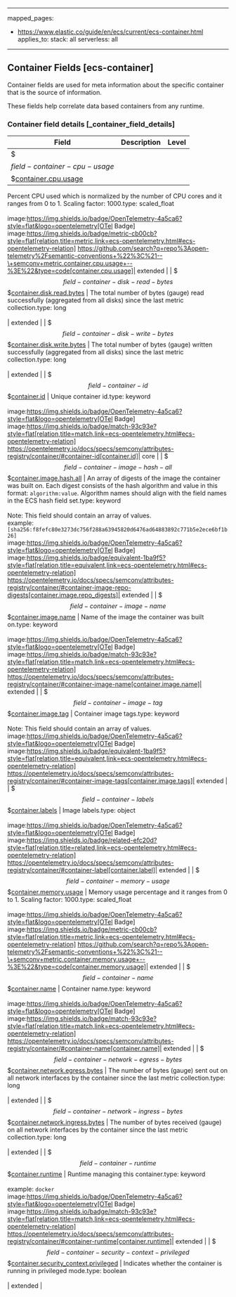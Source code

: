 <!-- This file is automatically generated. Don't edit it manually! -->

---
mapped_pages:
  - https://www.elastic.co/guide/en/ecs/current/ecs-container.html
applies_to:
  stack: all
  serverless: all
---

## Container Fields [ecs-container]

Container fields are used for meta information about the specific container that is the source of information.

These fields help correlate data based containers from any runtime.

### Container field details [_container_field_details]

| Field  | Description | Level |
|---|---|---|
| $$$field-container-cpu-usage$$$[container.cpu.usage](#field-container-cpu-usage) |
Percent CPU used which is normalized by the number of CPU cores and it ranges from 0 to 1. Scaling factor: 1000.type: scaled_float<br><br>
image:https://img.shields.io/badge/OpenTelemetry-4a5ca6?style=flat&logo=opentelemetry[OTel Badge] image:https://img.shields.io/badge/metric-cb00cb?style=flat[relation,title=metric,link=ecs-opentelemetry.html#ecs-opentelemetry-relation] https://github.com/search?q=repo%3Aopen-telemetry%2Fsemantic-conventions+%22%3C%21--\+semconv+metric.container.cpu.usage+--%3E%22&type=code[container.cpu.usage]| extended |
| $$$field-container-disk-read-bytes$$$[container.disk.read.bytes](#field-container-disk-read-bytes) |
The total number of bytes (gauge) read successfully (aggregated from all disks) since the last metric collection.type: long<br><br>
| extended |
| $$$field-container-disk-write-bytes$$$[container.disk.write.bytes](#field-container-disk-write-bytes) |
The total number of bytes (gauge) written successfully (aggregated from all disks) since the last metric collection.type: long<br><br>
| extended |
| $$$field-container-id$$$[container.id](#field-container-id) |
Unique container id.type: keyword<br><br>
image:https://img.shields.io/badge/OpenTelemetry-4a5ca6?style=flat&logo=opentelemetry[OTel Badge] image:https://img.shields.io/badge/match-93c93e?style=flat[relation,title=match,link=ecs-opentelemetry.html#ecs-opentelemetry-relation] https://opentelemetry.io/docs/specs/semconv/attributes-registry/container/#container-id[container.id]| core |
| $$$field-container-image-hash-all$$$[container.image.hash.all](#field-container-image-hash-all) |
An array of digests of the image the container was built on. Each digest consists of the hash algorithm and value in this format: `algorithm:value`. Algorithm names should align with the field names in the ECS hash field set.type: keyword<br><br>
Note: This field should contain an array of values.<br>
example: `[sha256:f8fefc80e3273dc756f288a63945820d6476ad64883892c771b5e2ece6bf1b26]`<br>image:https://img.shields.io/badge/OpenTelemetry-4a5ca6?style=flat&logo=opentelemetry[OTel Badge] image:https://img.shields.io/badge/equivalent-1ba9f5?style=flat[relation,title=equivalent,link=ecs-opentelemetry.html#ecs-opentelemetry-relation] https://opentelemetry.io/docs/specs/semconv/attributes-registry/container/#container-image-repo-digests[container.image.repo_digests]| extended |
| $$$field-container-image-name$$$[container.image.name](#field-container-image-name) |
Name of the image the container was built on.type: keyword<br><br>
image:https://img.shields.io/badge/OpenTelemetry-4a5ca6?style=flat&logo=opentelemetry[OTel Badge] image:https://img.shields.io/badge/match-93c93e?style=flat[relation,title=match,link=ecs-opentelemetry.html#ecs-opentelemetry-relation] https://opentelemetry.io/docs/specs/semconv/attributes-registry/container/#container-image-name[container.image.name]| extended |
| $$$field-container-image-tag$$$[container.image.tag](#field-container-image-tag) |
Container image tags.type: keyword<br><br>
Note: This field should contain an array of values.<br>
image:https://img.shields.io/badge/OpenTelemetry-4a5ca6?style=flat&logo=opentelemetry[OTel Badge] image:https://img.shields.io/badge/equivalent-1ba9f5?style=flat[relation,title=equivalent,link=ecs-opentelemetry.html#ecs-opentelemetry-relation] https://opentelemetry.io/docs/specs/semconv/attributes-registry/container/#container-image-tags[container.image.tags]| extended |
| $$$field-container-labels$$$[container.labels](#field-container-labels) |
Image labels.type: object<br><br>
image:https://img.shields.io/badge/OpenTelemetry-4a5ca6?style=flat&logo=opentelemetry[OTel Badge] image:https://img.shields.io/badge/related-efc20d?style=flat[relation,title=related,link=ecs-opentelemetry.html#ecs-opentelemetry-relation] https://opentelemetry.io/docs/specs/semconv/attributes-registry/container/#container-label[container.label]| extended |
| $$$field-container-memory-usage$$$[container.memory.usage](#field-container-memory-usage) |
Memory usage percentage and it ranges from 0 to 1. Scaling factor: 1000.type: scaled_float<br><br>
image:https://img.shields.io/badge/OpenTelemetry-4a5ca6?style=flat&logo=opentelemetry[OTel Badge] image:https://img.shields.io/badge/metric-cb00cb?style=flat[relation,title=metric,link=ecs-opentelemetry.html#ecs-opentelemetry-relation] https://github.com/search?q=repo%3Aopen-telemetry%2Fsemantic-conventions+%22%3C%21--\+semconv+metric.container.memory.usage+--%3E%22&type=code[container.memory.usage]| extended |
| $$$field-container-name$$$[container.name](#field-container-name) |
Container name.type: keyword<br><br>
image:https://img.shields.io/badge/OpenTelemetry-4a5ca6?style=flat&logo=opentelemetry[OTel Badge] image:https://img.shields.io/badge/match-93c93e?style=flat[relation,title=match,link=ecs-opentelemetry.html#ecs-opentelemetry-relation] https://opentelemetry.io/docs/specs/semconv/attributes-registry/container/#container-name[container.name]| extended |
| $$$field-container-network-egress-bytes$$$[container.network.egress.bytes](#field-container-network-egress-bytes) |
The number of bytes (gauge) sent out on all network interfaces by the container since the last metric collection.type: long<br><br>
| extended |
| $$$field-container-network-ingress-bytes$$$[container.network.ingress.bytes](#field-container-network-ingress-bytes) |
The number of bytes received (gauge) on all network interfaces by the container since the last metric collection.type: long<br><br>
| extended |
| $$$field-container-runtime$$$[container.runtime](#field-container-runtime) |
Runtime managing this container.type: keyword<br><br>
example: `docker`<br>image:https://img.shields.io/badge/OpenTelemetry-4a5ca6?style=flat&logo=opentelemetry[OTel Badge] image:https://img.shields.io/badge/match-93c93e?style=flat[relation,title=match,link=ecs-opentelemetry.html#ecs-opentelemetry-relation] https://opentelemetry.io/docs/specs/semconv/attributes-registry/container/#container-runtime[container.runtime]| extended |
| $$$field-container-security-context-privileged$$$[container.security_context.privileged](#field-container-security-context-privileged) |
Indicates whether the container is running in privileged mode.type: boolean<br><br>
| extended |


